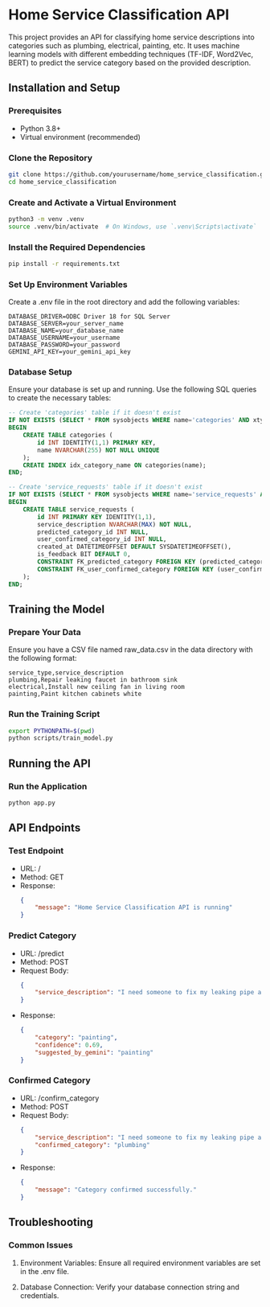 # Home Service Classification API

This project provides an API for classifying home service descriptions into categories such as plumbing, electrical, painting, etc. It uses machine learning models with different embedding techniques (TF-IDF, Word2Vec, BERT) to predict the service category based on the provided description.

## Installation and Setup

### Prerequisites

- Python 3.8+
- Virtual environment (recommended)

### Clone the Repository

```bash
git clone https://github.com/yourusername/home_service_classification.git
cd home_service_classification
```

### Create and Activate a Virtual Environment
```bash
python3 -m venv .venv
source .venv/bin/activate  # On Windows, use `.venv\Scripts\activate`
```

### Install the Required Dependencies
```bash
pip install -r requirements.txt
```

### Set Up Environment Variables
Create a .env file in the root directory and add the following variables:
```
DATABASE_DRIVER=ODBC Driver 18 for SQL Server
DATABASE_SERVER=your_server_name
DATABASE_NAME=your_database_name
DATABASE_USERNAME=your_username
DATABASE_PASSWORD=your_password
GEMINI_API_KEY=your_gemini_api_key
```

### Database Setup
Ensure your database is set up and running. Use the following SQL queries to create the necessary tables:

```sql
-- Create 'categories' table if it doesn't exist
IF NOT EXISTS (SELECT * FROM sysobjects WHERE name='categories' AND xtype='U')
BEGIN
    CREATE TABLE categories (
        id INT IDENTITY(1,1) PRIMARY KEY,
        name NVARCHAR(255) NOT NULL UNIQUE
    );
    CREATE INDEX idx_category_name ON categories(name);
END;

-- Create 'service_requests' table if it doesn't exist
IF NOT EXISTS (SELECT * FROM sysobjects WHERE name='service_requests' AND xtype='U')
BEGIN
    CREATE TABLE service_requests (
        id INT PRIMARY KEY IDENTITY(1,1),
        service_description NVARCHAR(MAX) NOT NULL,
        predicted_category_id INT NULL,
        user_confirmed_category_id INT NULL,
        created_at DATETIMEOFFSET DEFAULT SYSDATETIMEOFFSET(),
        is_feedback BIT DEFAULT 0,
        CONSTRAINT FK_predicted_category FOREIGN KEY (predicted_category_id) REFERENCES categories(id),
        CONSTRAINT FK_user_confirmed_category FOREIGN KEY (user_confirmed_category_id) REFERENCES categories(id)
    );
END;
```


## Training the Model

### Prepare Your Data

Ensure you have a CSV file named raw_data.csv in the data directory with the following format:
```csv
service_type,service_description
plumbing,Repair leaking faucet in bathroom sink
electrical,Install new ceiling fan in living room
painting,Paint kitchen cabinets white
```
### Run the Training Script
```bash
export PYTHONPATH=$(pwd)
python scripts/train_model.py
```

## Running the API

### Run the Application
```bash
python app.py
```

## API Endpoints

### Test Endpoint
- URL: /
- Method: GET
- Response:
    ```json
    {
        "message": "Home Service Classification API is running"
    }
    ```

### Predict Category
- URL: /predict
- Method: POST
- Request Body:
    ```json
    {
        "service_description": "I need someone to fix my leaking pipe and sink this Monday."
    }
    ```
- Response:
    ```json
    {
        "category": "painting",
        "confidence": 0.69,
        "suggested_by_gemini": "painting"
    }
    ```

### Confirmed Category
- URL: /confirm_category
- Method: POST
- Request Body:
    ```json
    {
        "service_description": "I need someone to fix my leaking pipe and sink this Monday.",
        "confirmed_category": "plumbing"
    }
    ```
- Response:
    ```json
    {
        "message": "Category confirmed successfully."
    }
    ```
## Troubleshooting

### Common Issues
1. Environment Variables: Ensure all required environment variables are set in the .env file.

2. Database Connection: Verify your database connection string and credentials.